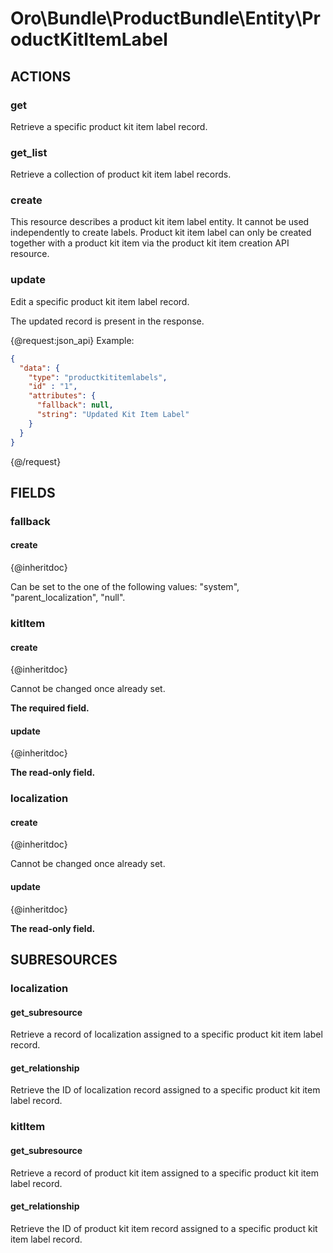 # Oro\Bundle\ProductBundle\Entity\ProductKitItemLabel

## ACTIONS

### get

Retrieve a specific product kit item label record.

### get_list

Retrieve a collection of product kit item label records.

### create

This resource describes a product kit item label entity. It cannot be used independently to create labels.
Product kit item label can only be created together with a product kit item via the product kit item creation API resource.

### update

Edit a specific product kit item label record.

The updated record is present in the response.

{@request:json_api}
Example:

```JSON
{
  "data": {
    "type": "productkititemlabels",
    "id" : "1",
    "attributes": {
      "fallback": null,
      "string": "Updated Kit Item Label"
    }
  }
}
```
{@/request}

## FIELDS

### fallback

#### create

{@inheritdoc}

Can be set to the one of the following values: "system", "parent_localization", "null".

### kitItem

#### create

{@inheritdoc}

Cannot be changed once already set.

**The required field.**

#### update

{@inheritdoc}

**The read-only field.**

### localization

#### create

{@inheritdoc}

Cannot be changed once already set.

#### update

{@inheritdoc}

**The read-only field.**

## SUBRESOURCES

### localization

#### get_subresource

Retrieve a record of localization assigned to a specific product kit item label record.

#### get_relationship

Retrieve the ID of localization record assigned to a specific product kit item label record.

### kitItem

#### get_subresource

Retrieve a record of product kit item assigned to a specific product kit item label record.

#### get_relationship

Retrieve the ID of product kit item record assigned to a specific product kit item label record.
